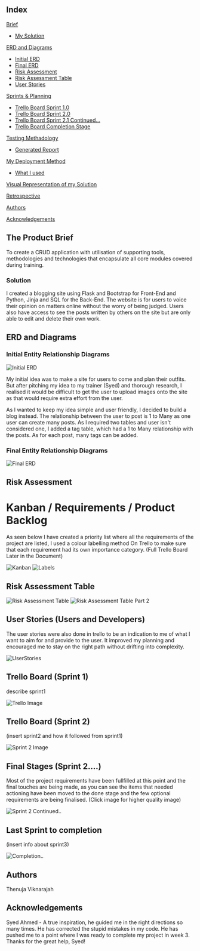 ## Index
[Brief](#brief)
   * [My Solution](#mysolution)
   
[ERD and Diagrams](#erdanddiagrams)
   * [Initial ERD](#erd)
   * [Final ERD](#FinalErd)
   * [Risk Assessment](#riskassess)
   * [Risk Assessment Table](#risktable)
   * [User Stories](#userstories)

[Sprints & Planning](#spr1)
   * [Trello Board Sprint 1.0](#spr1)
   * [Trello Board Sprint 2.0](#spr2)
   * [Trello Board Sprint 2.1 Continued...](#sprF)
   * [Trello Board Completion Stage](#sprFF)
	
[Testing Methadology](#testingmethod)
   * [Generated Report](#testingreport)
     
[My Deployment Method](#deploymentmethod)
   * [What I used](#techused)

[Visual Representation of my Solution](#visrep)

[Retrospective](#improve)

[Authors](#authorsinv)

[Acknowledgements](#acknowledgements)

<a name="brief"></a>
## The Product Brief

To create a CRUD application with utilisation of supporting tools, methodologies and technologies that encapsulate all core modules covered during training.

<a name="mysolution"></a>
### Solution

I created a blogging site using Flask and Bootstrap for Front-End and Python, Jinja and SQL for the Back-End. The website is for users to voice their opinion on matters online without the worry of being judged. Users also have access to see the posts written by others on the site but are only able to edit and delete their own work. 

<a name="erdanddiagrams"></a>
## ERD and Diagrams

<a name="erd"></a>
### Initial Entity Relationship Diagrams
![Initial ERD](/images/olderd.PNG)

My initial idea was to make a site for users to come and plan their outfits. But after pitching my idea to my trainer (Syed) and thorough research, I realised it would be difficult to get the user to upload images onto the site as that would require extra effort from the user.

As I wanted to keep my idea simple and user friendly, I decided to build a blog instead. The relationship between the user to post is 1 to Many as one user can create many posts. As I required two tables and user isn't considered one, I added a tag table, which had a 1 to Many relationship with the posts. As for each post, many tags can be added.  

<a name="FinalErd"></a>
### Final Entity Relationship Diagrams
![Final ERD](/images/newerd.PNG)

<a name="riskassess"></a>
## Risk Assessment
# Kanban  / Requirements / Product Backlog

As seen below I have created a priority list where all the requirements of the project are listed, I used a colour labelling method On Trello to make sure that each requirement had its own importance category. (Full Trello Board Later in the Document) 

![Kanban](/images/productbacklog.png) ![Labels](/images/keyfortrello1.png)

<a name="risktable"></a>
## Risk Assessment Table
![Risk Assessment Table](/images/riskass1.PNG)
![Risk Assessment Table Part 2](/images/riskass2.PNG)

<a name="userstories"></a>
## User Stories (Users and Developers)

The user stories were also done in trello to be an indication to me of what I want to aim for and provide to the user. It improved my planning and encouraged me to stay on the right path without drifting into complexity.

![UserStories](/images/userstories.png)

<a name="spr1"></a>
## Trello Board (Sprint 1)

describe sprint1

![Trello Image](/images/sprintttt1.PNG)

<a name="spr2"></a>
## Trello Board (Sprint 2)

(insert sprint2 and how it followed from sprint1) 

![Sprint 2 Image](/images/spint2.PNG)

<a name="sprF"></a>
## Final Stages (Sprint 2....)

Most of the project requirements have been fullfilled at this point and the final touches are being made, as you can see the items that needed actioning have been moved to the done stage and the few optional requirements are being finalised.
(Click image for higher quality image) 

![Sprint 2 Continued..](/images/sprint3.PNG)

<a name="sprFF"></a>
## Last Sprint to completion

(insert info about sprint3)

![Completion..](/images/sprint4.PNG)




<a name="authorsinv"></a>
## Authors
Thenuja Viknarajah

<a name="acknowledgements"></a>
## Acknowledgements

Syed Ahmed - A true inspiration, he guided me in the right directions so many times. He has corrected the stupid mistakes in my code. He has pushed me to a point where I was ready to complete my project in week 3. Thanks for the great help, Syed!
